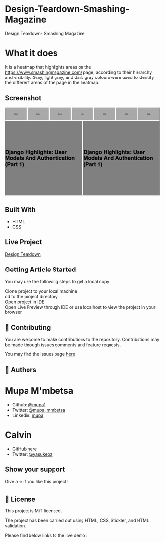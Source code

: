 # Design-Teardown-Smashing-Magazine


Design Teardown- Smashing Magazine
  
# What it does  
  
It is a heatmap that highlights areas on the https://www.smashingmagazine.com/ page, according to their hierarchy and visibility. Gray, light gray, and dark gray colours were used to identify the different areas of the page in the heatmap.
  
## Screenshot

![screenshot](./images/screenshot.png)

## Built With  
  
- HTML
- CSS

  
## Live Project  

[Design Teardown](https://compassionate-mayer-1add0d.netlify.com/)  


## Getting Article Started  
You may use the following steps to get a local copy:
  
Clone project to your local machine  
cd to the project directory  
Open project in IDE  
Open Live Preview through IDE or use localhost to view the project in your browser  
  
## 🤝 Contributing
You are welcome to make contributions to the repository. Contributions may be made through issues comments and feature requests.

You may find the issues page [here](https://github.com/Calvinoea/Design-Teardown-Smashing-Magazine/issues)

## 👤 Authors

# Mupa M'mbetsa

- Github: [@mupa1](https://github.com/Mupa1)
- Twitter: [@mupa_mmbetsa](https://twitter.com/mupa_mmbetsa)
- Linkedin: [mupa](https://www.linkedin.com/in/mupa_mmbetsa)


# Calvin
- GitHub [here](https://github.com/calvinoea/)
- Twitter: [@yasukeoz](https://twitter.com/yasukeoz)

## Show your support  
Give a ⭐️ if you like this project!

## 📝 License  
This project is MiT licensed.





The project has been carried out using HTML, CSS, Stickler, and HTML validation. 

Please find below links to the live demo :



